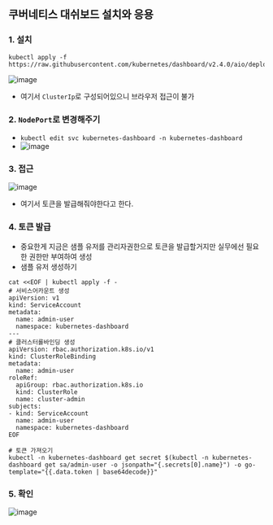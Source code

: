 ## 쿠버네티스 대쉬보드 설치와 응용

### 1. 설치 
```
kubectl apply -f https://raw.githubusercontent.com/kubernetes/dashboard/v2.4.0/aio/deploy/recommended.yaml
```
![image](https://user-images.githubusercontent.com/62214428/147631122-d18c6917-2c84-4df0-89d3-09ca7a4b7ab2.png)

- 여기서 `ClusterIp`로 구성되어있으니 브라우저 접근이 불가
### 2. `NodePort`로 변경해주기
- `kubectl edit svc kubernetes-dashboard -n kubernetes-dashboard`
- ![image](https://user-images.githubusercontent.com/62214428/147631325-4774a182-707d-46d5-b824-0312fc8a0647.png)


### 3. 접근
![image](https://user-images.githubusercontent.com/62214428/147631509-8956d88b-f90e-4983-b16b-bad357125937.png)
- 여기서 토큰을 발급해줘야한다고 한다.

### 4. 토큰 발급
- 중요한게 지금은 샘플 유저를 관리자권한으로 토큰을 발급할거지만 실무에선 필요한 권한만 부여하여 생성
- 샘플 유저 생성하기
```
cat <<EOF | kubectl apply -f -
# 서비스어카운트 생성
apiVersion: v1
kind: ServiceAccount
metadata:
  name: admin-user
  namespace: kubernetes-dashboard
---
# 클러스터롤바인딩 생성
apiVersion: rbac.authorization.k8s.io/v1
kind: ClusterRoleBinding
metadata:
  name: admin-user
roleRef:
  apiGroup: rbac.authorization.k8s.io
  kind: ClusterRole
  name: cluster-admin
subjects:
- kind: ServiceAccount
  name: admin-user
  namespace: kubernetes-dashboard
EOF
```

```
# 토큰 가져오기
kubectl -n kubernetes-dashboard get secret $(kubectl -n kubernetes-dashboard get sa/admin-user -o jsonpath="{.secrets[0].name}") -o go-template="{{.data.token | base64decode}}"
```

### 5. 확인
![image](https://user-images.githubusercontent.com/62214428/147631794-1353644a-9f73-40ea-9787-8751cc95a177.png)









